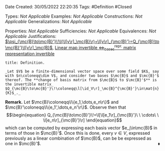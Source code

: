 <br />
<br />

Date Created: 30/05/2022 22:20:35
Tags: #Definition #Closed

Types: _Not Applicable_
Examples: _Not Applicable_
Constructions: _Not Applicable_
Generalizations: _Not Applicable_

Properties: _Not Applicable_
Sufficiencies: _Not Applicable_
Equivalences: _Not Applicable_
Justifications: [$\psi_{\mc{B}\to\mc{B}'}\!\l(\l[v\r]_\mc{B}\r)=\l[v\r]_{\mc{B}'}=Q_{\mc{B}\to\mc{B}'}\l[v\r]_\mc{B}$](Basis%20transition%20map%20acts%20as%20left-multiplication%20by%20change%20of%20basis%20matrix.md), [Linear map invertible $\Leftrightarrow^\textrm{repr.}_\textrm{bases}$ matrix representation invertible](Linear%20map%20invertible%20repr%20under%20basis%20matrix%20representation%20invertible.md)

``` ad-Definition
title: Definition.

_Let $V$ be a finite-dimensional vector space over some field $K$, say with $n\coloneqq\dim V$, and consider two bases $\mc{B}$ and $\mc{B}'$ thereof. The **change of basis matrix from $\mc{B}$ to $\mc{B}'$** is the invertible matrix_ $Q_{\mc{B}\to\mc{B}'}\!\coloneqq\l[\id_V\r]_\mc{B}^{\mc{B}'}\in\mat{n}{K}$_._

```

**Remark.** Let $\mc{B}\coloneqq\l\{e_1,\dots,e_n\r\}$ and $\mc{B}'\coloneqq\l\{e_1',\dots,e_n'\r\}$. Observe then that
$$\begin{equation}
    Q_{\mc{B}\to\mc{B}'}\!=\l[\l[e_1\r]_{\mc{B}'}\ \ \cdots\ \ \l[e_n\r]_{\mc{B}'}\r]
\end{equation}$$
which can be computed by expressing each basis vector $e_j\in\mc{B}$ in terms of those in $\mc{B}'$. Once this is done, every $v\in V$, expressed previously as a linear combination of $\mc{B}$, can be be expressed as one in $\mc{B}'$.<span style="float:right;">$\blacklozenge$</span>
